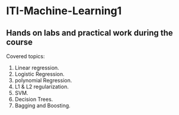 # ITI-Machine-Learning1
## Hands on labs and practical work during the course
Covered topics:
  1) Linear regression.
  2) Logistic Regression.
  3) polynomial Regression.
  4) L1 & L2 regularization.
  5) SVM.
  6) Decision Trees.
  7) Bagging and Boosting. 
